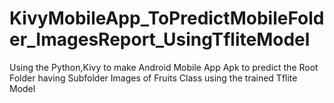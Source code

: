 # KivyMobileApp_ToPredictMobileFolder_ImagesReport_UsingTfliteModel
Using the Python,Kivy to make Android Mobile App Apk to predict the Root Folder having Subfolder Images of Fruits Class using the trained Tflite Model
